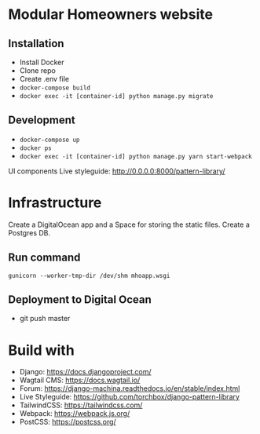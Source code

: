 # Modular Homeowners website

## Installation
- Install Docker
- Clone repo
- Create .env file
- `docker-compose build`
- `docker exec -it [container-id] python manage.py migrate`

## Development
- `docker-compose up`
- `docker ps`
- `docker exec -it [container-id] python manage.py yarn start-webpack`

UI components Live styleguide: http://0.0.0.0:8000/pattern-library/

# Infrastructure
Create a DigitalOcean app and a Space for storing the static files.
Create a Postgres DB.

## Run command
`gunicorn --worker-tmp-dir /dev/shm mhoapp.wsgi`

## Deployment to Digital Ocean
- git push master

# Build with
- Django: https://docs.djangoproject.com/
- Wagtail CMS: https://docs.wagtail.io/
- Forum: https://django-machina.readthedocs.io/en/stable/index.html
- Live Styleguide: https://github.com/torchbox/django-pattern-library
- TailwindCSS: https://tailwindcss.com/
- Webpack: https://webpack.js.org/
- PostCSS: https://postcss.org/